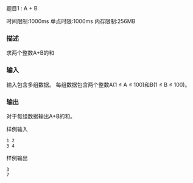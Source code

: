 题目1 : A + B

时间限制:1000ms
单点时限:1000ms
内存限制:256MB
### 描述
求两个整数A+B的和

### 输入
输入包含多组数据。
每组数据包含两个整数A(1 ≤ A ≤ 100)和B(1 ≤ B ≤ 100)。

### 输出
对于每组数据输出A+B的和。

样例输入
```
1 2
3 4
```

样例输出
```
3
7
```